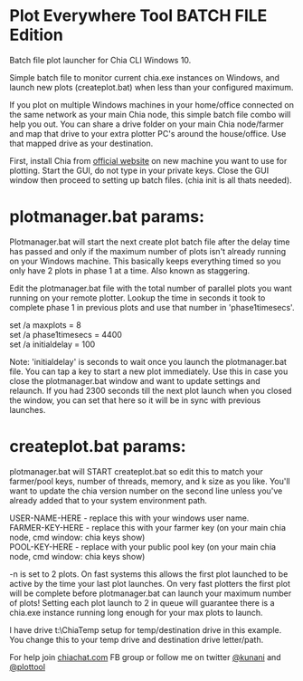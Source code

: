 # Plot Everywhere Tool BATCH FILE Edition
Batch file plot launcher for Chia CLI Windows 10.

Simple batch file to monitor current chia.exe instances on Windows, and launch new plots (createplot.bat) when less than your configured maximum.

If you plot on multiple Windows machines in your home/office connected on the same network as your main Chia node, this simple batch file combo will help you out. You can share a drive folder on your main Chia node/farmer and map that drive to your extra plotter PC's around the house/office. Use that mapped drive as your destination.

First, install Chia from <a href="https://chia.net">official website</a> on new machine you want to use for plotting. Start the GUI, do not type in your private keys. Close the GUI window then proceed to setting up batch files. (chia init is all thats needed).  

# plotmanager.bat params: 

Plotmanager.bat will start the next create plot batch file after the delay time has passed and only if the maximum number of plots isn't already running on your Windows machine. This basically keeps everything timed so you only have 2 plots in phase 1 at a time. Also known as staggering.

Edit the plotmanager.bat file with the total number of parallel plots you want running on your remote plotter. Lookup the time in seconds it took to complete phase 1 in previous plots and use that number in 'phase1timesecs'. 

set /a maxplots = 8  
set /a phase1timesecs = 4400   
set /a initialdelay = 100   

Note: 'initialdelay' is seconds to wait once you launch the plotmanager.bat file. You can tap a key to start a new plot immediately. Use this in case you close the plotmanager.bat window and want to update settings and relaunch. If you had 2300 seconds till the next plot launch when you closed the window, you can set that here so it will be in sync with previous launches.

# createplot.bat params:

plotmanager.bat will START createplot.bat so edit this to match your farmer/pool keys, number of threads, memory, and k size as you like. You'll want to update the chia version number on the second line unless you've already added that to your system environment path.

USER-NAME-HERE - replace this with your windows user name.  
FARMER-KEY-HERE - replace this with your farmer key (on your main chia node, cmd window: chia keys show)  
POOL-KEY-HERE - replace with your public pool key (on your main chia node, cmd window: chia keys show)  

-n is set to 2 plots. On fast systems this allows the first plot launched to be active by the time your last plot launches. On very fast plotters the first plot will be complete before plotmanager.bat can launch your maximum number of plots! Setting each plot launch to 2 in queue will guarantee there is a chia.exe instance running long enough for your max plots to launch.  

I have drive t:\ChiaTemp setup for temp/destination drive in this example. You change this to your temp drive and destination drive letter/path.  

For help join <a href="http://chiachat.com">chiachat.com</a> FB group or follow me on twitter <a href="https://twitter.com/kunani">@kunani</a> and <a href="https://twitter.com/plottool">@plottool</a>
